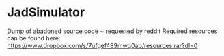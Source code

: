 # JadSimulator
Dump of abadoned source code ~ requested by reddit
Required resources can be found here: https://www.dropbox.com/s/7ufgef489mwq0ab/resources.rar?dl=0
